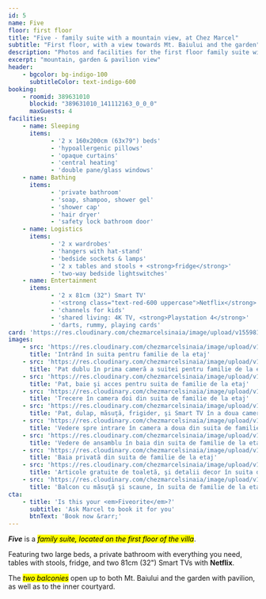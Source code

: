 ```yaml
---
id: 5
name: Five
floor: first floor
title: "Five - family suite with a mountain view, at Chez Marcel"
subtitle: "First floor, with a view towards Mt. Baiului and the garden"
description: "Photos and facilities for the first floor family suite with a mountain view, at Chez Marcel Sinaia, Prahova Valley"
excerpt: "mountain, garden & pavilion view"
header:
    - bgcolor: bg-indigo-100
      subtitleColor: text-indigo-600
booking:
    - roomid: 389631010
      blockid: "389631010_141112163_0_0_0"
      maxGuests: 4
facilities:
    - name: Sleeping
      items:
            - '2 x 160x200cm (63x79") beds'
            - 'hypoallergenic pillows'
            - 'opaque curtains'
            - 'central heating'
            - 'double pane/glass windows'
    - name: Bathing
      items:
            - 'private bathroom'
            - 'soap, shampoo, shower gel'
            - 'shower cap'
            - 'hair dryer'
            - 'safety lock bathroom door'
    - name: Logistics
      items:
            - '2 x wardrobes'
            - 'hangers with hat-stand'
            - 'bedside sockets & lamps'
            - '2 x tables and stools + <strong>fridge</strong>'
            - 'two-way bedside lightswitches'
    - name: Entertainment
      items:
            - '2 x 81cm (32") Smart TV' 
            - '<strong class="text-red-600 uppercase">Netflix</strong>' 
            - 'channels for kids'
            - 'shared living: 4K TV, <strong>Playstation 4</strong>'
            - 'darts, rummy, playing cards'
card: 'https://res.cloudinary.com/chezmarcelsinaia/image/upload/v1559817918/rooms/5/index-card.jpg'
images:
    - src: 'https://res.cloudinary.com/chezmarcelsinaia/image/upload/v1559826389/rooms/5/upper-floor-family-suite-bed-balcony-smart-tv-wardrobe.jpg'
      title: 'Intrând în suita pentru familie de la etaj'
    - src: 'https://res.cloudinary.com/chezmarcelsinaia/image/upload/v1559826390/rooms/5/large-double-bed-upper-floor-family-suite.jpg'
      title: 'Pat dublu în prima cameră a suitei pentru familie de la etaj'
    - src: 'https://res.cloudinary.com/chezmarcelsinaia/image/upload/v1559826389/rooms/5/bed-entrance-bathroom-upper-floor-family-suite.jpg'
      title: 'Pat, baie şi acces pentru suita de familie de la etaj'
    - src: 'https://res.cloudinary.com/chezmarcelsinaia/image/upload/v1559826390/rooms/5/fridge-table-tv-second-room-upper-floor-family-suite.jpg'
      title: 'Trecere în camera doi din suita de familie de la etaj'
    - src: 'https://res.cloudinary.com/chezmarcelsinaia/image/upload/v1559826390/rooms/5/double-bed-smart-tv-table-fridge-wardrobe-second-room-upper-floor-family-suite.jpg'
      title: 'Pat, dulap, măsuţă, frigider, şi Smart TV în a doua cameră din suita de familie de la etaj'
    - src: 'https://res.cloudinary.com/chezmarcelsinaia/image/upload/v1559826389/rooms/5/double-bed-fridge-smart-tv-table-second-room-upper-floor-family-suite.jpg'
      title: 'Vedere spre intrare în camera a doua din suita de familie de la etaj'
    - src: 'https://res.cloudinary.com/chezmarcelsinaia/image/upload/v1559826389/rooms/5/upper-floor-family-suite-private-bathroom-overview.jpg'
      title: 'Vedere de ansamblu în baia din suita de familie de la etaj'
    - src: 'https://res.cloudinary.com/chezmarcelsinaia/image/upload/v1559826389/rooms/5/bathroom-washer-mirror-heating-upper-floor-family-suite.jpg'
      title: 'Baia privată din suita de familie de la etaj'
    - src: 'https://res.cloudinary.com/chezmarcelsinaia/image/upload/v1559826389/rooms/5/upper-floor-family-suite-private-bathroom-free-toiletries.jpg'
      title: 'Articole gratuite de toaletă, şi detalii decor în suita de familie de la etaj'
    - src: 'https://res.cloudinary.com/chezmarcelsinaia/image/upload/v1559826390/rooms/5/table-chairs-balcony-patio-upper-floor-family-suite.jpg'
      title: 'Balcon cu măsuţă şi scaune, în suita de familie de la etaj'
cta:
    - title: 'Is this your <em>Fiveorite</em>?'
      subtitle: 'Ask Marcel to book it for you'
      btnText: 'Book now &rarr;'
---
```


**_Five_** is a <mark><em>family suite, located on the first floor of the villa</em></mark>. 

Featuring two large beds, a private bathroom with everything you need, tables with stools, fridge, and two 81cm (32") Smart TVs with <strong class="text-red-600 uppercase text-base">Netflix</strong>. 

The <mark><em>two balconies</em></mark> open up to both Mt. Baiului and the garden with pavilion, as well as to the inner courtyard.
